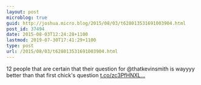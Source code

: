 ```yaml
---
layout: post
microblog: true
guid: http://joshua.micro.blog/2015/08/03/t628013531691003904.html
post_id: 37494
date: 2015-08-03T12:24:28+1100
lastmod: 2019-07-30T17:41:29+1100
type: post
url: /2015/08/03/t628013531691003904.html
---
```

12 people that are certain that their question for @thatkevinsmith is wayyyy better than that first chick's question [t.co/zc3PfHNXL...](http://t.co/zc3PfHNXLw)
